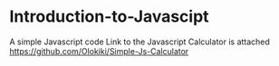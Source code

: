 # Introduction-to-Javascipt
A simple Javascript code
Link to the Javascript Calculator is attached
https://github.com/Olokiki/Simple-Js-Calculator
